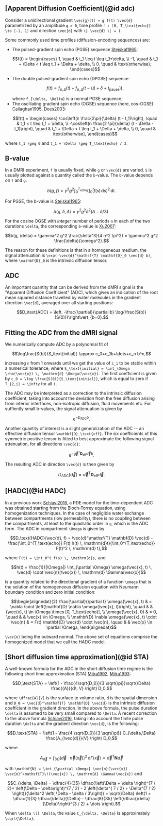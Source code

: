 ## [Apparent Diffusion Coefficient](@id adc)

Consider a unidirectional gradient ``\vec{g}(t) = g f(t) \vec{d}`` parametrized by an
amplitude ``g > 0``, time profile ``f : [0, T_\text{echo}] \to [-1, 1]`` and direction
``\vec{d}`` with ``\| \vec{d} \| = 1``.

Some commonly used time profiles (diffusion-encoding sequences) are:

- The pulsed-gradient spin echo (PGSE) sequence [Stejskal1965](@cite):
  ```math
  f(t) =
  \begin{cases}
  1, \quad & t_1 \leq t \leq t_1+\delta, \\
  -1, \quad & t_1 + \Delta < t \leq t_1 + \Delta + \delta, \\
  0, \quad & \text{otherwise};
  \end{cases}
  ```
- The double pulsed-gradient spin echo (DPGSE) sequence:
  ```math
  f(t) = f_{\delta, \Delta}(t) + f_{\delta, \Delta}\left(t - (\Delta + \delta +
  t_\text{pause}) \right),
  ```
  where ``f_{\delta, \Delta}`` is a normal PGSE sequence;
- The oscillating gradient spin echo (OGSE) sequence (here, cos-OGSE) [Callaghan1995](@cite), [Does2003](@cite):
  ```math
  f(t) =
  \begin{cases}
      \cos\left(n \frac{2\pi}{\delta} (t - t_1)\right), \quad & t_1 < t \leq t_1
      + \delta, \\
      -\cos\left(n \frac{2 \pi}{\delta} (t - \Delta - t_1)\right), \quad & t_1 + \Delta < t
      \leq t_1 + \Delta + \delta, \\
      0, \quad & \text{otherwise},
  \end{cases}
  ```

where ``t_1 \geq 0`` and ``t_1 + \Delta \geq T_\text{echo} / 2``.

## B-value

In a DMRI experiment, ``f`` is usually fixed, while ``g`` or ``\vec{d}`` are varied. ``S``
is usually plotted against a quantity called the ``b``-value. The ``b``-value depends on
``f`` and ``g``:

```math
b(g, f) = \gamma^2 g^2 \int_0^{T_\text{echo}} \left( \int_0^t f(s) \, \mathrm{d} s \right)^2
\, \mathrm{d}t.
```

For PGSE, the b-value is [Stejskal1965](@cite):

```math
b(g, \delta, \Delta) = \gamma^2 g^2 \delta^2 \left( \Delta - \delta / 3 \right).
```

For the cosine OGSE with _integer_ number of periods ``n`` in each of the two
durations ``\delta``, the corresponding ``b``-value is [Xu2007](@cite):

```math
b(g, \delta) = \gamma^2 g^2 \frac{\delta^3}{4 n^2 \pi^2} = \gamma^2 g^2
\frac{\delta}{\omega^2}.
```

The reason for these definitions is that in a homogeneous medium, the signal attenuation is
``\exp(-\vec{d}^\mathsf{T} \mathbf{D}_0 \vec{d} b)``, where ``\mathbf{D}_0`` is the
intrinsic diffusion tensor.

## ADC

An important quantity that can be derived from the dMRI signal is the "Apparent Diffusion
Coefficient" (ADC), which gives an indication of the root mean squared distance travelled by
water molecules in the gradient direction ``\vec{d}``, averaged over all starting positions:

```math
D_\text{ADC} = \left. -\frac{\partial}{\partial b} \log{\frac{S(b)}{S(0)}}\right\vert_{b=0}.
```

## Fitting the ADC from the dMRI signal

We numerically compute ADC by a polynomial fit of

```math
\log\frac{S(b)}{S_\text{initial}} \approx c_0+c_1b+\dots+c_n b^n,
```

increasing ``n`` from 1 onwards until we get the value of ``c_1`` to be stable within a
numerical tolerance, where ``S_\text{initial} = \int_\Omega \rho(\vec{x}) \, \mathrm{d}
\Omega(\vec{x})``. The first coefficient is given by ``c_0 = \log
\frac{S(0)}{S_\text{initial}}``, which is equal to zero if ``T_{2,i} = \infty`` for all
``i``.

The ADC may be interpreted as a correction to the intrinsic diffusion coefficient, taking
into account the deviation from the free diffusion arising from interior interfaces,
non-isotropic diffusion, fluid movements etc. For suffiently small b-values, the signal
attenuation is given by

```math
\mathrm{e}^{-D_\text{ADC} b}.
```

Another quantity of interest is a slight generalization of the ADC -- an effective diffusion
tensor ``\mathbf{D}_\text{eff}``. The six coefficients of this symmetric positive tensor is
fitted to best approximate the following signal attenuation, for all directions ``\vec{d}``:

```math
\mathrm{e}^{-\vec{g}^\mathsf{T} \mathbf{D}_\text{eff} \vec{d} b}.
```

The resulting ADC in direction ``\vec{d}`` is then given by

```math
D_\text{ADC}(\vec{d}) = \vec{d}^\mathsf{T} \mathbf{D}_\text{eff} \vec{d}.
```

## [HADC](@id HADC)

In a previous work [Schiavi2016](@cite), a PDE model for the time-dependent ADC was obtained
starting from the Bloch-Torrey equation, using homogenization techniques. In the case of
negligible water exchange between compartments (low permeability), there is no coupling
between the compartments, at least to the quadratic order in ``g``, which is the ADC term.
The ADC in compartment ``\Omega`` is given by

```math
D_\text{HADC}(\vec{d}, f) = \vec{d}^\mathsf{T} \mathbf{D} \vec{d} -
\frac{\int_0^{T_\text{echo}} F(t) h(t) \, \mathrm{d}t}{\int_0^{T_\text{echo}} F(t)^2 \,
\mathrm{d} t},
```

where ``F(t) = \int_0^t f(s) \, \mathrm{d}s,`` and

```math
h(t) = \frac{1}{|\Omega|} \int_{\partial \Omega} \omega(\vec{x}, t) \, \vec{d} \cdot
\vec{n}(\vec{x}) \, \mathrm{d} \Gamma(\vec{x})
```

is a quantity related to the directional gradient of a function ``\omega`` that is the
solution of the homogeneous diffusion equation with Neumann boundary condition and zero
initial condition:

```math
\begin{alignedat}{2}
    \frac{\partial}{\partial t} \omega(\vec{x}, t) & = \nabla \cdot \left(\mathbf{D} \nabla
    \omega(\vec{x}, t)\right), \quad & & (\vec{x}, t) \in \Omega \times [0, T_\text{echo}],
    \\
    \omega(\vec{x}, 0) & = 0, \quad & & \vec{x} \in \Omega, \\
    \mathbf{D} \nabla \omega(\vec{x}, t) \cdot \vec{n} & = F(t) \mathbf{D} \vec{d} \cdot
    \vec{n}, \quad &  & \vec{x} \in \partial \Omega,
\end{alignedat}
```

``\vec{n}`` being the outward normal. The above set of equations comprise the homogenized
model that we call the HADC model.



## [Short diffusion time approximation](@id STA)

A well-known formula for the ADC in the short diffusion time regime is the following short
time approximation (STA) [Mitra1992](@cite), [Mitra1993](@cite):

```math
D_\text{STA} = \left(1 - \frac{4\sqrt{D_0}}{3 \sqrt{\pi}}\sqrt{\Delta} \frac{{A}}{d\; V}
\right) D_0,
```
where ``\dfrac{A}{V}`` is the surface to volume ratio, ``d`` is the spatial dimension and
``D_0 = \vec{d}^\mathsf{T} \mathbf{D} \vec{d}`` is the intrinsic diffusion
coefficient in the gradient direction. In the above formula, the pulse duration ``\delta``
is assumed to be very small compared to ``\Delta``. A recent correction to the
above formula [Schiavi2016](@cite), taking into account the finite pulse
duration ``\delta`` and the gradient direction ``\vec{d}``, is the following:

```math
D_\text{STA} = \left(1 - \frac{4 \sqrt{D_0}}{3 \sqrt{\pi}} C_{\delta,\Delta}
\frac{A_{\vec{d}}}{V} \right) D_0,
```

where

```math
A_{\vec{d}} = \int_{\partial \Omega} \left(\vec{d} \cdot \vec{n}(\vec{x})\right)^2 \,
\mathrm{d} \Gamma(\vec{x}) = \vec{d}^\mathsf{T} \mathbf{N} \vec{d}
```

with ``\mathbf{N} = \int_{\partial \Omega} \vec{n}(\vec{x}) \vec{n}^\mathsf{T}\!(\vec{x}) \,
\mathrm{d} \Gamma(\vec{x})`` and

```math
C_{\delta, \Delta} = \dfrac{4}{35} \dfrac{\left(\Delta + \delta \right)^{7 / 2}+
\left(\Delta - \delta\right)^{7 / 2} - 2 \left(\delta^{ 7 / 2} + \Delta^{7 / 2}
\right)}{\delta^2 \left( \Delta - \delta / 3\right)} = \sqrt{\Delta} \left(1 + \dfrac{1}{3}
\dfrac{\delta}{\Delta} - \dfrac{8}{35} \left(\dfrac{\delta}{\Delta}\right)^{3 / 2} + \dots
\right).
```
When ``\delta \ll \Delta``, the value ``C_{\delta, \Delta}`` is approximately
``\sqrt{\Delta}``.
